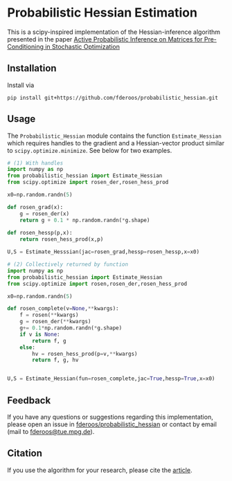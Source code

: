 # Probabilistic Hessian Estimation

This is a scipy-inspired implementation of the Hessian-inference algorithm presented in the paper [Active Probabilistic Inference on Matrices for Pre-Conditioning in Stochastic Optimization][article]




## Installation

Install via

    pip install git+https://github.com/fderoos/probabilistic_hessian.git



## Usage

The ``Probabilistic_Hessian`` module contains the function ``Estimate_Hessian`` which requires handles to the gradient and a Hessian-vector product similar to `scipy.optimize.minimize`. See below for two examples.

```python
# (1) With handles
import numpy as np
from probabilistic_hessian import Estimate_Hessian
from scipy.optimize import rosen_der,rosen_hess_prod

x0=np.random.randn(5)

def rosen_grad(x):
    g = rosen_der(x)
    return g + 0.1 * np.random.randn(*g.shape)
    
def rosen_hessp(p,x):
    return rosen_hess_prod(x,p)

U,S = Estimate_Hesssian(jac=rosen_grad,hessp=rosen_hessp,x=x0)
```

```python
# (2) Collectively returned by function
import numpy as np
from probabilistic_hessian import Estimate_Hessian
from scipy.optimize import rosen,rosen_der,rosen_hess_prod

x0=np.random.randn(5)

def rosen_complete(v=None,**kwargs):
    f = rosen(**kwargs)
    g = rosen_der(**kwargs)
    g+= 0.1*np.random.randn(*g.shape)
    if v is None:
        return f, g
    else:
        hv = rosen_hess_prod(p=v,**kwargs)
        return f, g, hv


U,S = Estimate_Hessian(fun=rosen_complete,jac=True,hessp=True,x=x0)
```



## Feedback

If you have any questions or suggestions regarding this implementation, please open an issue in [fderoos/probabilistic_hessian][repo] or contact by email (mail to fderoos@tue.mpg.de).

## Citation

If you use the algorithm for your research, please cite the [article][article].


[article]: https://arxiv.org/abs/1902.07557 "Preprint"
[repo]: https://github.com/fderoos/probabilistic_hessian
